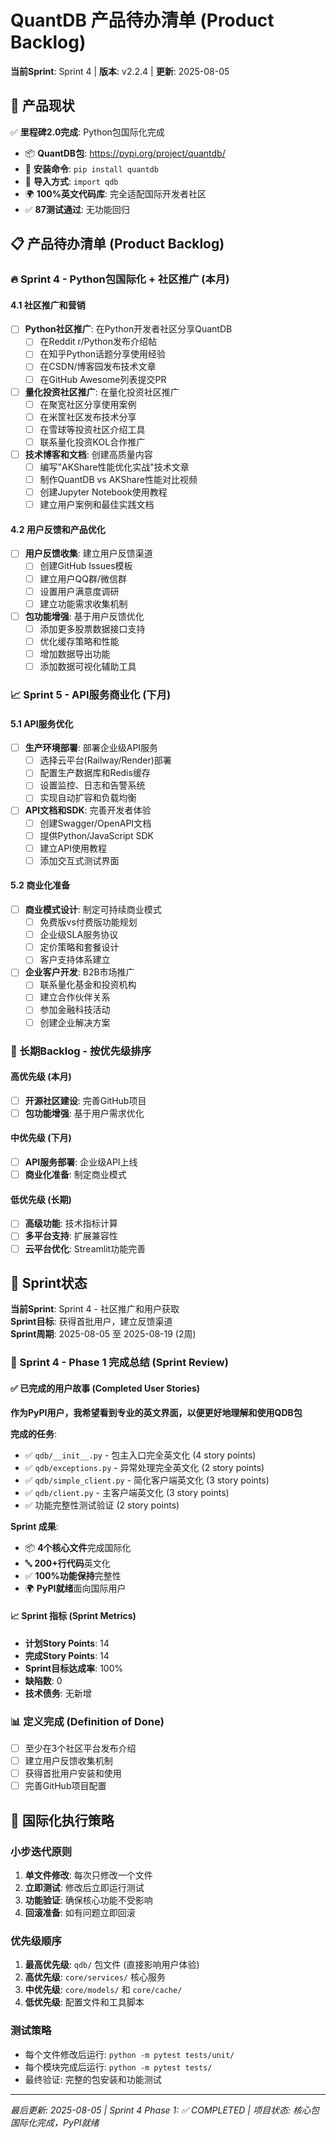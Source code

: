# QuantDB 产品待办清单 (Product Backlog)

**当前Sprint**: Sprint 4 | **版本**: v2.2.4 | **更新**: 2025-08-05

## 🎯 产品现状

✅ **里程碑2.0完成**: Python包国际化完成
- 📦 **QuantDB包**: https://pypi.org/project/quantdb/
- 🚀 **安装命令**: `pip install quantdb`
- 📖 **导入方式**: `import qdb`
- 🌍 **100%英文代码库**: 完全适配国际开发者社区
- ✅ **87测试通过**: 无功能回归

## 📋 产品待办清单 (Product Backlog)

### 🔥 Sprint 4 - Python包国际化 + 社区推广 (本月)

#### 4.1 社区推广和营销
- [ ] **Python社区推广**: 在Python开发者社区分享QuantDB
  - [ ] 在Reddit r/Python发布介绍帖
  - [ ] 在知乎Python话题分享使用经验
  - [ ] 在CSDN/博客园发布技术文章
  - [ ] 在GitHub Awesome列表提交PR
- [ ] **量化投资社区推广**: 在量化投资社区推广
  - [ ] 在聚宽社区分享使用案例
  - [ ] 在米筐社区发布技术分享
  - [ ] 在雪球等投资社区介绍工具
  - [ ] 联系量化投资KOL合作推广
- [ ] **技术博客和文档**: 创建高质量内容
  - [ ] 编写"AKShare性能优化实战"技术文章
  - [ ] 制作QuantDB vs AKShare性能对比视频
  - [ ] 创建Jupyter Notebook使用教程
  - [ ] 建立用户案例和最佳实践文档

#### 4.2 用户反馈和产品优化
- [ ] **用户反馈收集**: 建立用户反馈渠道
  - [ ] 创建GitHub Issues模板
  - [ ] 建立用户QQ群/微信群
  - [ ] 设置用户满意度调研
  - [ ] 建立功能需求收集机制
- [ ] **包功能增强**: 基于用户反馈优化
  - [ ] 添加更多股票数据接口支持
  - [ ] 优化缓存策略和性能
  - [ ] 增加数据导出功能
  - [ ] 添加数据可视化辅助工具

### 📈 Sprint 5 - API服务商业化 (下月)

#### 5.1 API服务优化
- [ ] **生产环境部署**: 部署企业级API服务
  - [ ] 选择云平台(Railway/Render)部署
  - [ ] 配置生产数据库和Redis缓存
  - [ ] 设置监控、日志和告警系统
  - [ ] 实现自动扩容和负载均衡
- [ ] **API文档和SDK**: 完善开发者体验
  - [ ] 创建Swagger/OpenAPI文档
  - [ ] 提供Python/JavaScript SDK
  - [ ] 建立API使用教程
  - [ ] 添加交互式测试界面

#### 5.2 商业化准备
- [ ] **商业模式设计**: 制定可持续商业模式
  - [ ] 免费版vs付费版功能规划
  - [ ] 企业级SLA服务协议
  - [ ] 定价策略和套餐设计
  - [ ] 客户支持体系建立
- [ ] **企业客户开发**: B2B市场推广
  - [ ] 联系量化基金和投资机构
  - [ ] 建立合作伙伴关系
  - [ ] 参加金融科技活动
  - [ ] 创建企业解决方案

### 🔧 长期Backlog - 按优先级排序

#### 高优先级 (本月)
- [ ] **开源社区建设**: 完善GitHub项目
- [ ] **包功能增强**: 基于用户需求优化

#### 中优先级 (下月)  
- [ ] **API服务部署**: 企业级API上线
- [ ] **商业化准备**: 制定商业模式

#### 低优先级 (长期)
- [ ] **高级功能**: 技术指标计算
- [ ] **多平台支持**: 扩展兼容性
- [ ] **云平台优化**: Streamlit功能完善

## 🎯 Sprint状态

**当前Sprint**: Sprint 4 - 社区推广和用户获取  
**Sprint目标**: 获得首批用户，建立反馈渠道  
**Sprint周期**: 2025-08-05 至 2025-08-19 (2周)

### 🎯 Sprint 4 - Phase 1 完成总结 (Sprint Review)

#### ✅ 已完成的用户故事 (Completed User Stories)
**作为PyPI用户，我希望看到专业的英文界面，以便更好地理解和使用QDB包**

**完成的任务**:
- ✅ `qdb/__init__.py` - 包主入口完全英文化 (4 story points)
- ✅ `qdb/exceptions.py` - 异常处理完全英文化 (2 story points)
- ✅ `qdb/simple_client.py` - 简化客户端英文化 (3 story points)
- ✅ `qdb/client.py` - 主客户端英文化 (3 story points)
- ✅ 功能完整性测试验证 (2 story points)

**Sprint 成果**:
- 📦 **4个核心文件**完成国际化
- 🔤 **200+行代码**英文化
- ✅ **100%功能保持**完整性
- 🌍 **PyPI就绪**面向国际用户

#### 📈 Sprint 指标 (Sprint Metrics)
- **计划Story Points**: 14
- **完成Story Points**: 14
- **Sprint目标达成率**: 100%
- **缺陷数**: 0
- **技术债务**: 无新增

### 📊 定义完成 (Definition of Done)
- [ ] 至少在3个社区平台发布介绍
- [ ] 建立用户反馈收集机制
- [ ] 获得首批用户安装和使用
- [ ] 完善GitHub项目配置

## 🔧 国际化执行策略

### 小步迭代原则
1. **单文件修改**: 每次只修改一个文件
2. **立即测试**: 修改后立即运行测试
3. **功能验证**: 确保核心功能不受影响
4. **回滚准备**: 如有问题立即回滚

### 优先级顺序
1. **最高优先级**: `qdb/` 包文件 (直接影响用户体验)
2. **高优先级**: `core/services/` 核心服务
3. **中优先级**: `core/models/` 和 `core/cache/`
4. **低优先级**: 配置文件和工具脚本

### 测试策略
- 每个文件修改后运行: `python -m pytest tests/unit/`
- 每个模块完成后运行: `python -m pytest tests/`
- 最终验证: 完整的包安装和功能测试

---

*最后更新: 2025-08-05 | Sprint 4 Phase 1: ✅ COMPLETED | 项目状态: 核心包国际化完成，PyPI就绪*
